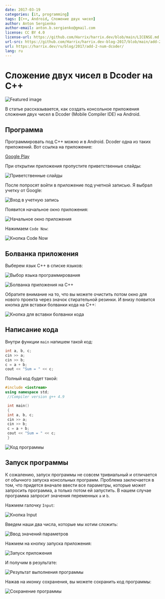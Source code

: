 ```yaml
---
date: 2017-03-19
categories: [it, programming]
tags: [C++, Android, Сложение двух чисел]
author: Anton Sergienko
author-email: anton.b.sergienko@gmail.com
license: CC BY 4.0
license-url: https://github.com/Harrix/harrix.dev/blob/main/LICENSE.md
url-src: https://github.com/Harrix/harrix.dev-blog-2017/blob/main/add-2-num-dcoder/add-2-num-dcoder.md
url: https://harrix.dev/ru/blog/2017/add-2-num-dcoder/
lang: ru
---
```


# Сложение двух чисел в Dcoder на C++

![Featured image](featured-image.svg)

В статье рассказывается, как создать консольное приложения сложения двух чисел в Dcoder (Mobile Compiler IDE) на Android.

## Программа

Программировать под C++ можно и в Android. Dcoder одна из таких приложений. Вот ссылка на приложение:

[Google Play](https://play.google.com/store/apps/details?id=com.paprbit.dcoder)

При открытии приложения пропустите приветственные слайды:

![Приветственные слайды](img/hello.png)

После попросят войти в приложение под учетной записью. Я выбрал учетку от Google:

![Вход в учетную запись](img/login.png)

Появится начальное окно приложения:

![Начальное окно приложения](img/start.png)

Нажимаем `Code Now`:

![Кнопка Code Now](img/code-now.png)

## Болванка приложения

Выберем язык C++ в списке языков:

![Выбор языка программирования](img/lang_01.png)

![Болванка приложения на C++](img/lang_02.png)

Обратите внимание на то, что вы можете очистить потом окно для нового проекта через значок стирательной резинки. И внизу появится кнопка для вставки болванки кода на C++:

![Кнопка для вставки болванки кода](img/erase.jpg)

## Написание кода

Внутри функции `main` напишем такой код:

```cpp
int a, b, c;
cin >> a;
cin >> b;
c = a + b;
cout << "Sum = " << c;
```

Полный код будет такой:

```cpp
#include <iostream>
using namespace std;
 //Compiler version g++ 4.9

 int main()
 {
 int a, b, c;
 cin >> a;
 cin >> b;
 c = a + b;
 cout << "Sum = " << c;
 }
```

![Код программы](img/code.png)

## Запуск программы

К сожалению, запуск программы не совсем тривиальный и отличается от обычного запуска консольных программ. Проблема заключается в том, что придется вначале ввести все параметры, которые может запросить программа, а только потом ей запустить. В нашем случае программа запросит значения переменных `a` и `b`.

Нажмем галочку `Input`:

![Кнопка Input](img/input_01.jpg)

Введем наши два числа, которые мы хотим сложить:

![Ввод значений параметров](img/input_02.png)

Нажмем на кнопку запуска приложения:

![Запуск приложения](img/run.jpg)

И получим в результате:

![Результат выполнения программы](img/result.png)

Нажав на иконку сохранения, вы можете сохранить код программы:

![Сохранение программы](img/save.png)
